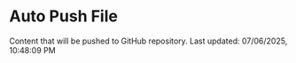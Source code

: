 # Auto Push File

Content that will be pushed to GitHub repository.
Last updated: 07/06/2025, 10:48:09 PM